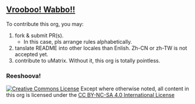 ## [Vrooboo! Wabbo!!](https://umatrix-rules.github.io/#ovagarava)

To contribute this org, you may:

1. fork & submit PR(s).
    - In this case, pls arrange rules alphabetically.
1. tanslate README into other locales than Enlish. Zh-CN or zh-TW is not accepted yet.
1. contribute to uMatrix. Without it, this org is totally pointless.

### Reeshoova!
<a rel="license" href="http://creativecommons.org/licenses/by-nc-sa/4.0/"><img alt="Creative Commons License" style="border-width:0" src="https://i.creativecommons.org/l/by-nc-sa/4.0/88x31.png" /></a>
Except where otherwise noted, all content in this org is licensed under the <a rel="license" href="http://creativecommons.org/licenses/by-nc-sa/4.0/">CC BY-NC-SA 4.0 International License</a>
